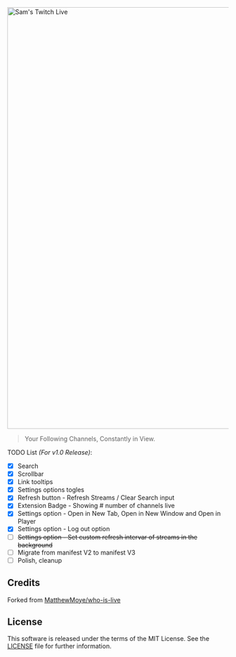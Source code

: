 <a href="https://github.com/yungsamd17/Twitch-Live">
	<img width="960" alt="Sam's Twitch Live" src="https://github.com/yungsamd17/Twitch-Live/assets/64147848/949efb02-8478-41f7-b65b-c72188db168f">
</a>

> Your Following Channels, Constantly in View.

TODO List _(For v1.0 Release)_:

- [x] Search
- [x] Scrollbar
- [x] Link tooltips
- [x] Settings options togles
- [x] Refresh button - Refresh Streams / Clear Search input
- [x] Extension Badge - Showing # number of channels live
- [x] Settings option - Open in New Tab, Open in New Window and Open in Player
- [x] Settings option - Log out option
- [ ] ~~Settings option - Set custom refresh intervar of streams in the background~~
- [ ] Migrate from manifest V2 to manifest V3
- [ ] Polish, cleanup

## Credits

Forked from [MatthewMoye/who-is-live](https://github.com/MatthewMoye/who-is-live)

## License

This software is released under the terms of the MIT License. See the [LICENSE](https://github.com/yungsamd17/Twitch-Live/blob/main/LICENSE) file for further information.